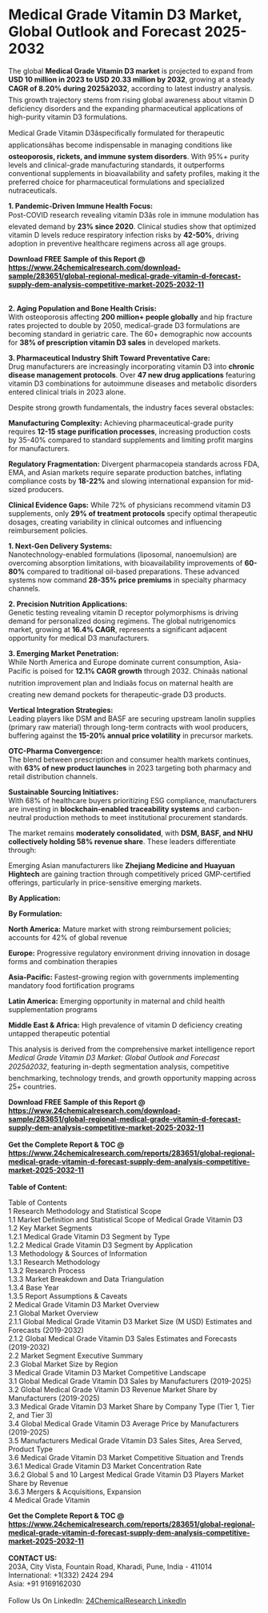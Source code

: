 <h1>Medical Grade Vitamin D3 Market, Global Outlook and Forecast 2025-2032</h1><p>The global <strong>Medical Grade Vitamin D3 market</strong> is projected to expand from <strong>USD 10 million in 2023 to USD 20.33 million by 2032</strong>, growing at a steady <strong>CAGR of 8.20% during 2025â2032</strong>, according to latest industry analysis. This growth trajectory stems from rising global awareness about vitamin D deficiency disorders and the expanding pharmaceutical applications of high-purity vitamin D3 formulations.</p><p>Medical Grade Vitamin D3âspecifically formulated for therapeutic applicationsâhas become indispensable in managing conditions like <strong>osteoporosis, rickets, and immune system disorders</strong>. With 95%+ purity levels and clinical-grade manufacturing standards, it outperforms conventional supplements in bioavailability and safety profiles, making it the preferred choice for pharmaceutical formulations and specialized nutraceuticals.</p><p><strong>1. Pandemic-Driven Immune Health Focus:</strong><br>
Post-COVID research revealing vitamin D3âs role in immune modulation has elevated demand by <strong>23% since 2020</strong>. Clinical studies show that optimized vitamin D levels reduce respiratory infection risks by <strong>42-50%</strong>, driving adoption in preventive healthcare regimens across all age groups.</p><div><b>Download FREE Sample of this Report @ 
            <a href="https://www.24chemicalresearch.com/download-sample/283651/global-regional-medical-grade-vitamin-d-forecast-supply-dem-analysis-competitive-market-2025-2032-11">
            https://www.24chemicalresearch.com/download-sample/283651/global-regional-medical-grade-vitamin-d-forecast-supply-dem-analysis-competitive-market-2025-2032-11</a></b></div><br><p><strong>2. Aging Population and Bone Health Crisis:</strong><br>
With osteoporosis affecting <strong>200 million+ people globally</strong> and hip fracture rates projected to double by 2050, medical-grade D3 formulations are becoming standard in geriatric care. The 60+ demographic now accounts for <strong>38% of prescription vitamin D3 sales</strong> in developed markets.</p><p><strong>3. Pharmaceutical Industry Shift Toward Preventative Care:</strong><br>
Drug manufacturers are increasingly incorporating vitamin D3 into <strong>chronic disease management protocols</strong>. Over <strong>47 new drug applications</strong> featuring vitamin D3 combinations for autoimmune diseases and metabolic disorders entered clinical trials in 2023 alone.</p><p>Despite strong growth fundamentals, the industry faces several obstacles:</p><p><strong>Manufacturing Complexity:</strong> Achieving pharmaceutical-grade purity requires <strong>12-15 stage purification processes</strong>, increasing production costs by 35-40% compared to standard supplements and limiting profit margins for manufacturers.</p><p><strong>Regulatory Fragmentation:</strong> Divergent pharmacopeia standards across FDA, EMA, and Asian markets require separate production batches, inflating compliance costs by <strong>18-22%</strong> and slowing international expansion for mid-sized producers.</p><p><strong>Clinical Evidence Gaps:</strong> While 72% of physicians recommend vitamin D3 supplements, only <strong>29% of treatment protocols</strong> specify optimal therapeutic dosages, creating variability in clinical outcomes and influencing reimbursement policies.</p><p><strong>1. Next-Gen Delivery Systems:</strong><br>
Nanotechnology-enabled formulations (liposomal, nanoemulsion) are overcoming absorption limitations, with bioavailability improvements of <strong>60-80%</strong> compared to traditional oil-based preparations. These advanced systems now command <strong>28-35% price premiums</strong> in specialty pharmacy channels.</p><p><strong>2. Precision Nutrition Applications:</strong><br>
Genetic testing revealing vitamin D receptor polymorphisms is driving demand for personalized dosing regimens. The global nutrigenomics market, growing at <strong>16.4% CAGR</strong>, represents a significant adjacent opportunity for medical D3 manufacturers.</p><p><strong>3. Emerging Market Penetration:</strong><br>
While North America and Europe dominate current consumption, Asia-Pacific is poised for <strong>12.1% CAGR growth</strong> through 2032. Chinaâs national nutrition improvement plan and Indiaâs focus on maternal health are creating new demand pockets for therapeutic-grade D3 products.</p><p><strong>Vertical Integration Strategies:</strong><br>
	Leading players like DSM and BASF are securing upstream lanolin supplies (primary raw material) through long-term contracts with wool producers, buffering against the <strong>15-20% annual price volatility</strong> in precursor markets.</p><p><strong>OTC-Pharma Convergence:</strong><br>
	The blend between prescription and consumer health markets continues, with <strong>63% of new product launches</strong> in 2023 targeting both pharmacy and retail distribution channels.</p><p><strong>Sustainable Sourcing Initiatives:</strong><br>
	With 68% of healthcare buyers prioritizing ESG compliance, manufacturers are investing in <strong>blockchain-enabled traceability systems</strong> and carbon-neutral production methods to meet institutional procurement standards.</p><p>The market remains <strong>moderately consolidated</strong>, with <strong>DSM, BASF, and NHU collectively holding 58% revenue share</strong>. These leaders differentiate through:</p><p>Emerging Asian manufacturers like <strong>Zhejiang Medicine and Huayuan Hightech</strong> are gaining traction through competitively priced GMP-certified offerings, particularly in price-sensitive emerging markets.</p><p><strong>By Application:</strong></p><p><strong>By Formulation:</strong></p><p><strong>North America:</strong> Mature market with strong reimbursement policies; accounts for 42% of global revenue</p><p><strong>Europe:</strong> Progressive regulatory environment driving innovation in dosage forms and combination therapies</p><p><strong>Asia-Pacific:</strong> Fastest-growing region with governments implementing mandatory food fortification programs</p><p><strong>Latin America:</strong> Emerging opportunity in maternal and child health supplementation programs</p><p><strong>Middle East &amp; Africa:</strong> High prevalence of vitamin D deficiency creating untapped therapeutic potential</p><p>This analysis is derived from the comprehensive market intelligence report <em>Medical Grade Vitamin D3 Market: Global Outlook and Forecast 2025â2032</em>, featuring in-depth segmentation analysis, competitive benchmarking, technology trends, and growth opportunity mapping across 25+ countries.</p><div><b>Download FREE Sample of this Report @ 
            <a href="https://www.24chemicalresearch.com/download-sample/283651/global-regional-medical-grade-vitamin-d-forecast-supply-dem-analysis-competitive-market-2025-2032-11">
            https://www.24chemicalresearch.com/download-sample/283651/global-regional-medical-grade-vitamin-d-forecast-supply-dem-analysis-competitive-market-2025-2032-11</a></b></div><br><div><b>Get the Complete Report & TOC @ 
            <a href="https://www.24chemicalresearch.com/reports/283651/global-regional-medical-grade-vitamin-d-forecast-supply-dem-analysis-competitive-market-2025-2032-11">
            https://www.24chemicalresearch.com/reports/283651/global-regional-medical-grade-vitamin-d-forecast-supply-dem-analysis-competitive-market-2025-2032-11</a></b></div><br>
            <b>Table of Content:</b><p>Table of Contents<br />
1 Research Methodology and Statistical Scope<br />
1.1 Market Definition and Statistical Scope of Medical Grade Vitamin D3<br />
1.2 Key Market Segments<br />
1.2.1 Medical Grade Vitamin D3 Segment by Type<br />
1.2.2 Medical Grade Vitamin D3 Segment by Application<br />
1.3 Methodology & Sources of Information<br />
1.3.1 Research Methodology<br />
1.3.2 Research Process<br />
1.3.3 Market Breakdown and Data Triangulation<br />
1.3.4 Base Year<br />
1.3.5 Report Assumptions & Caveats<br />
2 Medical Grade Vitamin D3 Market Overview<br />
2.1 Global Market Overview<br />
2.1.1 Global Medical Grade Vitamin D3 Market Size (M USD) Estimates and Forecasts (2019-2032)<br />
2.1.2 Global Medical Grade Vitamin D3 Sales Estimates and Forecasts (2019-2032)<br />
2.2 Market Segment Executive Summary<br />
2.3 Global Market Size by Region<br />
3 Medical Grade Vitamin D3 Market Competitive Landscape<br />
3.1 Global Medical Grade Vitamin D3 Sales by Manufacturers (2019-2025)<br />
3.2 Global Medical Grade Vitamin D3 Revenue Market Share by Manufacturers (2019-2025)<br />
3.3 Medical Grade Vitamin D3 Market Share by Company Type (Tier 1, Tier 2, and Tier 3)<br />
3.4 Global Medical Grade Vitamin D3 Average Price by Manufacturers (2019-2025)<br />
3.5 Manufacturers Medical Grade Vitamin D3 Sales Sites, Area Served, Product Type<br />
3.6 Medical Grade Vitamin D3 Market Competitive Situation and Trends<br />
3.6.1 Medical Grade Vitamin D3 Market Concentration Rate<br />
3.6.2 Global 5 and 10 Largest Medical Grade Vitamin D3 Players Market Share by Revenue<br />
3.6.3 Mergers & Acquisitions, Expansion<br />
4 Medical Grade Vitamin </p><div><b>Get the Complete Report & TOC @ 
            <a href="https://www.24chemicalresearch.com/reports/283651/global-regional-medical-grade-vitamin-d-forecast-supply-dem-analysis-competitive-market-2025-2032-11">
            https://www.24chemicalresearch.com/reports/283651/global-regional-medical-grade-vitamin-d-forecast-supply-dem-analysis-competitive-market-2025-2032-11</a></b></div><br><b>CONTACT US:</b><br>
            203A, City Vista, Fountain Road, Kharadi, Pune, India - 411014<br>
            International: +1(332) 2424 294<br>
            Asia: +91 9169162030 <br><br>
            Follow Us On LinkedIn: <a href="https://www.linkedin.com/company/24chemicalresearch/">24ChemicalResearch LinkedIn</a>